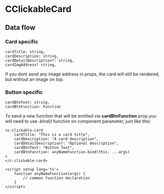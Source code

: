 # CClickableCard

## Data flow

### Card specific 

```
cardTitle: string,
cardDescription: string,
cardDetailDescription?: string,
cardImgAddress? string,
```

If you dont send any image address in props, the card will still be rendered, but without an image on top.

### Button specific

```
cardBtnText: string,
cardBtnFunction: Function
```

To send a new function that will be emitted via **cardBtnFunction** prop you will need to use *.bind()* function on component parameter, just like this:

```
<c-clickable-card
    cardTitle: "This is a card title",
    cardDescription: "A card description",
    cardDetailDescription?: "Optional description",
    cardBtnText: "Button Text",
    cardBtnFunction: anyNameFunction.bind(this, ...args)
>
</c-clickable-card>

<script setup lang='ts'>
    function anyNameFunction(args) {
        // common function declaration
    }
</script>
```
